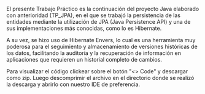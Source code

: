 El presente Trabajo Práctico es la continuación del proyecto Java elaborado con anterioridad (TP_JPA), en el que se trabajó la persistencia de las entidades mediante la utilización de JPA (Java Persistence API) y una de sus implementaciones más conocidas, como lo es Hibernate.

A su vez, se hizo uso de Hibernate Envers, lo cual es una herramienta muy poderosa para el seguimiento y almacenamiento de versiones históricas de los datos, facilitando la auditoría y la recuperación de información en aplicaciones que requieren un historial completo de cambios.

Para visualizar el código clickear sobre el botón "<> Code" y descargar como zip. Luego descomprimir el archivo en el directorio donde se realizó la descarga y abrirlo con nuestro IDE de preferencia.
